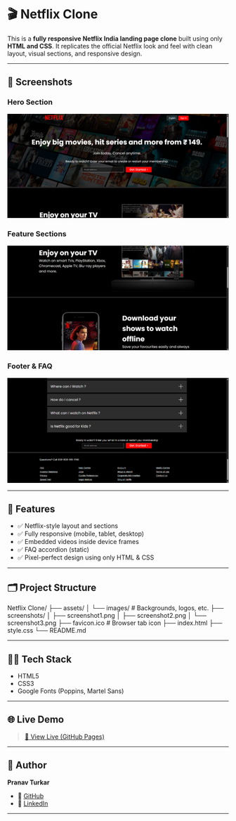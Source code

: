 # 🎬 Netflix Clone

This is a **fully responsive Netflix India landing page clone** built using only **HTML and CSS**. It replicates the official Netflix look and feel with clean layout, visual sections, and responsive design.

---

## 📸 Screenshots

### Hero Section  
![Hero Section](./screenshots/screenshot1.png)

### Feature Sections  
![Feature Section](./screenshots/screenshot2.png)

### Footer & FAQ  
![Footer Section](./screenshots/screenshot3.png)

---

## 🚀 Features

- ✅ Netflix-style layout and sections
- ✅ Fully responsive (mobile, tablet, desktop)
- ✅ Embedded videos inside device frames
- ✅ FAQ accordion (static)
- ✅ Pixel-perfect design using only HTML & CSS

---

## 🗂️ Project Structure

Netflix Clone/
├── assets/
│ └── images/ # Backgrounds, logos, etc.
├── screenshots/
│ ├── screenshot1.png
│ ├── screenshot2.png
│ └── screenshot3.png
├── favicon.ico # Browser tab icon
├── index.html
├── style.css
└── README.md


---

## 🧑‍💻 Tech Stack

- HTML5
- CSS3
- Google Fonts (Poppins, Martel Sans)

---

## 🌐 Live Demo

> [🔗 View Live (GitHub Pages)](https://pranavturkar13.github.io/movie-ui-clone/) 

---

## 👤 Author

**Pranav Turkar**

- 🔗 [GitHub](https://github.com/PranavTurkar13)
- 🔗 [LinkedIn](https://www.linkedin.com/in/pranav-turkar)

---

